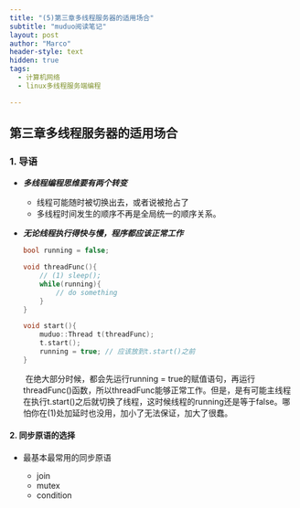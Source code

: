 ```yaml
---
title: "(5)第三章多线程服务器的适用场合"
subtitle: "muduo阅读笔记"
layout: post
author: "Marco"
header-style: text
hidden: true
tags:
  - 计算机网络
  - linux多线程服务端编程

---
```


 ## 第三章多线程服务器的适用场合

### 1. 导语

- ***多线程编程思维要有两个转变***

  - 线程可能随时被切换出去，或者说被抢占了
  - 多线程时间发生的顺序不再是全局统一的顺序关系。

- ***无论线程执行得快与慢，程序都应该正常工作***

  ```c++
  bool running = false;
  
  void threadFunc(){
      // (1) sleep();
      while(running){
          // do something
      }
  }
  
  void start(){
      muduo::Thread t(threadFunc);
      t.start();
      running = true; // 应该放到t.start()之前
  }
  ```

  ​	在绝大部分时候，都会先运行running = true的赋值语句，再运行threadFunc()函数，所以threadFunc能够正常工作。但是，是有可能主线程在执行t.start()之后就切换了线程，这时候线程的running还是等于false。哪怕你在(1)处加延时也没用，加小了无法保证，加大了很蠢。

#### 2. 同步原语的选择

- 最基本最常用的同步原语

  - join
  - mutex
  - condition

  